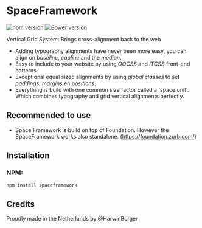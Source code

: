 # SpaceFramework
[![npm version](https://badge.fury.io/js/spaceframework.svg)](http://badge.fury.io/js/spaceframework)
[![Bower version](https://badge.fury.io/bo/spaceframework.svg)](http://badge.fury.io/bo/spaceframework)

Vertical Grid System: Brings cross-alignment back to the web

- Adding typography alignments have never been more easy, you can align on *baseline*, *capline* and the *median*. 
- Easy to include to your website by using *OOCSS* and *ITCSS* front-end patterns. 
- Exceptional equal sized alignments by using *global classes* to set *paddings*, *margins* en *positions*.
- Everything is build with one common size factor called a 'space unit'. Which combines typography and grid vertical alignments perfectly. 

## Recommended to use
- Space Framework is build on top of Foundation. However the
SpaceFramework works also standalone. (https://foundation.zurb.com/) 

## Installation

### NPM:
```
npm install spaceframework
```

## Credits
Proudly made in the Netherlands by @HarwinBorger
